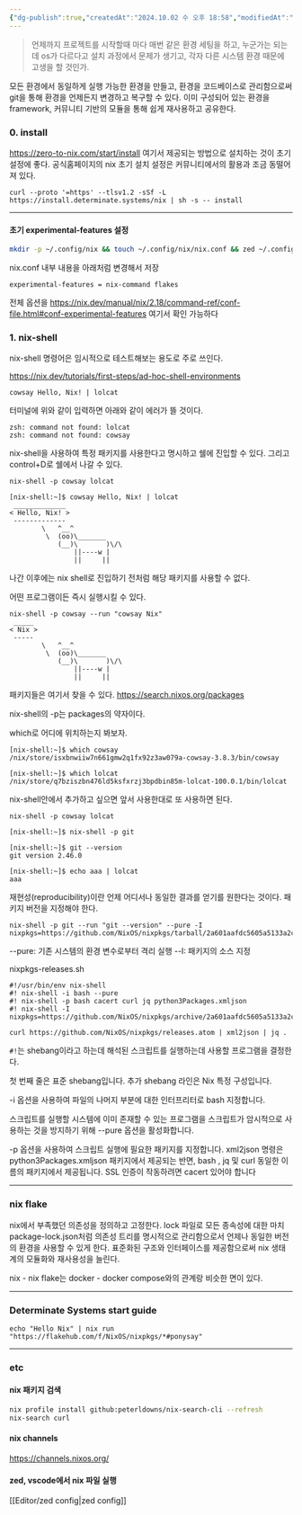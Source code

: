 ```yaml
---
{"dg-publish":true,"createdAt":"2024.10.02 수 오후 18:58","modifiedAt":"2024.11.21 목 오후 23:32","tags":["nix","nix_flake"],"permalink":"/Dev/nix/basic/","dgPassFrontmatter":true}
---
```


> 언제까지 프로젝트를 시작할때 마다 매번 같은 환경 세팅을 하고, 누군가는 되는데 os가 다르다고 설치 과정에서 문제가 생기고, 각자 다른 시스템 환경 때문에 고생을 할 것인가. 

모든 환경에서 동일하게 실행 가능한 환경을 만들고, 환경을 코드베이스로 관리함으로써 git을 통해 환경을 언제든지 변경하고 복구할 수 있다.
이미 구성되어 있는 환경을 framework, 커뮤니티 기반의 모듈을 통해 쉽게 재사용하고 공유한다.  


### 0. install

https://zero-to-nix.com/start/install
여기서 제공되는 방법으로 설치하는 것이 초기 설정에 좋다. 공식홈페이지의 nix 초기 설치 설정은 커뮤니티에서의 활용과 조금 동떨어져 있다.
```
curl --proto '=https' --tlsv1.2 -sSf -L https://install.determinate.systems/nix | sh -s -- install
```


---
#### 초기 experimental-features 설정

```bash
mkdir -p ~/.config/nix && touch ~/.config/nix/nix.conf && zed ~/.config/nix/nix.conf
```

nix.conf 내부 내용을 아래처럼 변경해서 저장
```dotenv
experimental-features = nix-command flakes
```

전체 옵션을 https://nix.dev/manual/nix/2.18/command-ref/conf-file.html#conf-experimental-features 여기서 확인 가능하다

### 1. nix-shell
nix-shell 명령어은 임시적으로 테스트해보는 용도로 주로 쓰인다.

https://nix.dev/tutorials/first-steps/ad-hoc-shell-environments

```shell
cowsay Hello, Nix! | lolcat
```

터미널에 위와 같이 입력하면 아래와 같이 에러가 뜰 것이다.
```shell
zsh: command not found: lolcat
zsh: command not found: cowsay
```

nix-shell을 사용하여 특정 패키지를 사용한다고 명시하고 쉘에 진입할 수 있다. 
그리고 control+D로 쉘에서 나갈 수 있다.
```shell
nix-shell -p cowsay lolcat

[nix-shell:~]$ cowsay Hello, Nix! | lolcat
 _____________
< Hello, Nix! >
 -------------
        \   ^__^
         \  (oo)\_______
            (__)\       )\/\
                ||----w |
                ||     ||
```

나간 이후에는 nix shell로 진입하기 전처럼 해당 패키지를 사용할 수 없다.

어떤 프로그램이든 즉시 실행시킬 수 있다.
```shell
nix-shell -p cowsay --run "cowsay Nix"
 _____
< Nix >
 -----
        \   ^__^
         \  (oo)\_______
            (__)\       )\/\
                ||----w |
                ||     ||
```

패키지들은 여기서 찾을 수 있다.
https://search.nixos.org/packages

nix-shell의 -p는 packages의 약자이다.

which로 어디에 위치하는지 봐보자.
```shell
[nix-shell:~]$ which cowsay
/nix/store/isxbnwiiw7n661gmw2q1fx92z3aw079a-cowsay-3.8.3/bin/cowsay

[nix-shell:~]$ which lolcat
/nix/store/q7bziszbn476ld5ksfxrzj3bpdbin85m-lolcat-100.0.1/bin/lolcat
```

nix-shell안에서 추가하고 싶으면 앞서 사용한대로 또 사용하면 된다.
```shell
nix-shell -p cowsay lolcat

[nix-shell:~]$ nix-shell -p git

[nix-shell:~]$ git --version
git version 2.46.0

[nix-shell:~]$ echo aaa | lolcat
aaa
```


재현성(reproducibility)이란 언제 어디서나 동일한 결과를 얻기를 원한다는 것이다.
패키지 버전을 지정해야 한다.
```shell
nix-shell -p git --run "git --version" --pure -I nixpkgs=https://github.com/NixOS/nixpkgs/tarball/2a601aafdc5605a5133a2ca506a34a3a73377247
```
 --pure: 기존 시스템의 환경 변수로부터 격리 실행
 --I: 패키지의 소스 지정


nixpkgs-releases.sh
```shell
#!/usr/bin/env nix-shell
#! nix-shell -i bash --pure
#! nix-shell -p bash cacert curl jq python3Packages.xmljson
#! nix-shell -I nixpkgs=https://github.com/NixOS/nixpkgs/archive/2a601aafdc5605a5133a2ca506a34a3a73377247.tar.gz

curl https://github.com/NixOS/nixpkgs/releases.atom | xml2json | jq .
```

`#!`는 shebang이라고 하는데 해석된 스크립트를 실행하는데 사용할 프로그램을 결정한다.

첫 번째 줄은 표준 shebang입니다. 추가 shebang 라인은 Nix 특정 구성입니다.

-i 옵션을 사용하여 파일의 나머지 부분에 대한 인터프리터로 bash 지정합니다.

스크립트를 실행할 시스템에 이미 존재할 수 있는 프로그램을 스크립트가 암시적으로 사용하는 것을 방지하기 위해 --pure 옵션을 활성화합니다.

-p 옵션을 사용하여 스크립트 실행에 필요한 패키지를 지정합니다. xml2json 명령은 python3Packages.xmljson 패키지에서 제공되는 반면, bash , jq 및 curl 동일한 이름의 패키지에서 제공됩니다. SSL 인증이 작동하려면 cacert 있어야 합니다


---
### nix flake


nix에서 부족했던 의존성을 정의하고 고정한다.
lock 파일로 모든 종속성에 대한 마치 package-lock.json처럼 의존성 트리를 명시적으로 관리함으로서 언제나 동일한 버전의 환경을 사용할 수 있게 한다.
표준화된 구조와 인터페이스를 제공함으로써 nix 생태계의 모듈화와 재사용성을 늘린다.

nix - nix flake는 docker - docker compose와의 관계랑 비슷한 면이 있다.



---
### Determinate Systems start guide

```shell
echo "Hello Nix" | nix run "https://flakehub.com/f/NixOS/nixpkgs/*#ponysay"
```



---
### etc

#### nix 패키지 검색
```bash
nix profile install github:peterldowns/nix-search-cli --refresh
nix-search curl
```


#### nix channels
https://channels.nixos.org/


#### zed, vscode에서 nix 파일 실행
[[Editor/zed config\|zed config]]